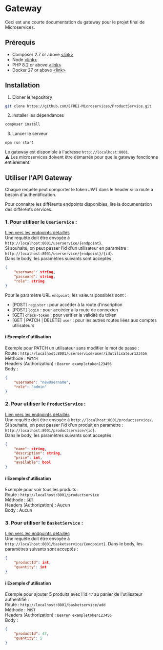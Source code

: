 # Gateway

Ceci est une courte documentation du gateway pour le projet final de Microservices.  

## Prérequis
- Composer 2.7 or above [\<link\>](https://getcomposer.org/doc/00-intro.md)
- Node [\<link\>](https://nodejs.org/en/download/)
- PHP 8.2 or above [\<link\>](https://www.php.net/downloads)
- Docker 27 or above [\<link\>](https://docs.docker.com/get-docker/)

## Installation

1. Cloner le repository
```bash
git clone https://github.com/EFREI-Microservices/ProductService.git
```
2. Installer les dépendances
```bash
composer install
```

3. Lancer le serveur
```bash
npm run start
```

Le gateway est disponible à l'adresse `http://localhost:8001`.  
⚠️ Les microservices doivent être démarrés pour que le gateway fonctionne entièrement.

## Utiliser l'API Gateway

Chaque requête peut comporter le token JWT dans le header si la route a besoin d'authentification.   

Pour connaitre les différents endpoints disponibles, lire la documentation des différents services.

### 1. Pour utiliser le `UserService` : 
[Lien vers les endpoints détaillés](https://github.com/EFREI-Microservices/UserService?tab=readme-ov-file#endpoints)  
Une requête doit être envoyée à `http://localhost:8001/userservice/{endpoint}`.  
Si souhaité, on peut passer l'id d'un utilisateur en paramètre : `http://localhost:8001/userservice/{endpoint}/{id}`.  
Dans le body, les paramètres suivants sont acceptés : 
```json 
{
    "username": string,
    "password": string,
    "role": string
}
```

Pour le paramètre URL `endpoint`, les valeurs possibles sont :
- [POST] `register` : pour accéder à la route d'inscription
- [POST] `login` : pour accéder à la route de connexion
- [GET] `check-token` : pour vérifier la validité du token
- [GET | PATCH | DELETE] `user` : pour les autres routes liées aux comptes utilisateurs

#### ℹ️ Exemple d'utilisation
Exemple pour PATCH un utilisateur sans modifier le mot de passe :  
Route : `http://localhost:8001/userservice/user/idutilisateur123456`  
Méthode : `PATCH`  
Headers (Authorization) : `Bearer exampletoken123456`  
Body :  
```json
{
    "username": "newUsername",
    "role": "admin"
}
```

### 2. Pour utiliser le `ProductService` :
[Lien vers les endpoints détaillés](https://github.com/EFREI-Microservices/ProductService?tab=readme-ov-file#endpoints)  
Une requête doit être envoyée à `http://localhost:8001/productservice/`.  
Si souhaité, on peut passer l'id d'un produit en paramètre : `http://localhost:8001/productservice/{id}`.  
Dans le body, les paramètres suivants sont acceptés : 
```json 
{
    "name": string,
    "description": string,
    "price": int,
    "available": bool
}
```

#### ℹ️ Exemple d'utilisation
Exemple pour voir tous les produits :  
Route : `http://localhost:8001/productservice`  
Méthode : `GET`  
Headers (Authorization) : Aucun  
Body : Aucun

### 3. Pour utiliser le `BasketService` :
[Lien vers les endpoints détaillés](https://github.com/EFREI-Microservices/BasketService?tab=readme-ov-file#endpoints)  
Une requête doit être envoyée à `http://localhost:8001/basketservice/{endpoint}`.
Dans le body, les paramètres suivants sont acceptés : 
```json 
{
    "productId": int,
    "quantity": int
}
```

#### ℹ️ Exemple d'utilisation
Exemple pour ajouter 5 produits avec l'id `47` au panier de l'utilisateur authentifié :  
Route : `http://localhost:8001/basketservice/add`  
Méthode : `POST`  
Headers (Authorization) : `Bearer exampletoken123456`  
Body :  
```json
{
    "productId": 47,
    "quantity": 5
}
```
